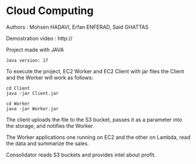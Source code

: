 # Cloud Computing

Authors : Mohsen HADAVI, Erfan ENFERAD, Said GHATTAS

Demostration video : http://

Project made with JAVA

	Java version: 17

To execute the project, EC2 Worker and EC2 Client with jar files the Client and the Worker will work as follows: 

	cd Client
	java -jar Client.jar
	
	cd Worker
	java -jar Worker.jar

The client uploads the file to the S3 bucket, passes it as a parameter into the storage, and notifies the Worker.

The Worker applications one running on EC2 and the other on Lambda, read the data and summarize the sales.

Consolidator reads S3 buckets and provides intel about profit.

